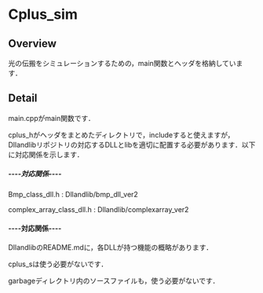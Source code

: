 # Cplus_sim

## Overview
光の伝搬をシミュレーションするための，main関数とヘッダを格納しています．

## Detail
main.cppがmain関数です．

cplus_hがヘッダをまとめたディレクトリで，includeすると使えますが，Dllandlibリポジトリの対応するDLLとlibを適切に配置する必要があります．以下に対応関係を示します．
##### ----対応関係----

Bmp_class_dll.h : Dllandlib/bmp_dll_ver2

complex_array_class_dll.h : Dllandlib/complexarray_ver2
#### ----対応関係----
DllandlibのREADME.mdに，各DLLが持つ機能の概略があります．

cplus_sは使う必要がないです．

garbageディレクトリ内のソースファイルも，使う必要がないです．

